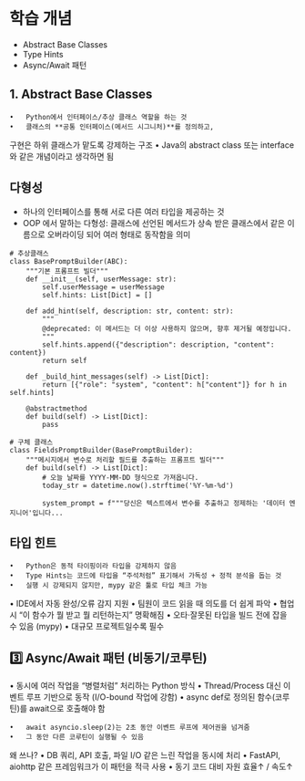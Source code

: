 # 학습 개념
- Abstract Base Classes
- Type Hints 
- Async/Await 패턴


## 1. Abstract Base Classes
	•	Python에서 인터페이스/추상 클래스 역할을 하는 것
	•	클래스의 **공통 인터페이스(메서드 시그니처)**를 정의하고,
구현은 하위 클래스가 맡도록 강제하는 구조
	•	Java의 abstract class 또는 interface와 같은 개념이라고 생각하면 됨

## 다형성
- 하나의 인터페이스를 통해 서로 다른 여러 타입을 제공하는 것
- OOP 에서 말하는 다형성: 클래스에 선언된 메서드가 상속 받은 클래스에서 같은 이름으로 오버라이딩 되어 여러 형태로 동작함을 의미

```
# 추상클래스
class BasePromptBuilder(ABC):
    """기본 프롬프트 빌더"""
    def __init__(self, userMessage: str):
        self.userMessage = userMessage
        self.hints: List[Dict] = []

    def add_hint(self, description: str, content: str):
        """
        @deprecated: 이 메서드는 더 이상 사용하지 않으며, 향후 제거될 예정입니다.
        """
        self.hints.append({"description": description, "content": content})
        return self

    def _build_hint_messages(self) -> List[Dict]:
        return [{"role": "system", "content": h["content"]} for h in self.hints]

    @abstractmethod
    def build(self) -> List[Dict]:
        pass

# 구체 클래스
class FieldsPromptBuilder(BasePromptBuilder):
    """메시지에서 변수로 처리할 필드를 추출하는 프롬프트 빌더"""
    def build(self) -> List[Dict]:
        # 오늘 날짜를 YYYY-MM-DD 형식으로 가져옵니다.
        today_str = datetime.now().strftime('%Y-%m-%d')

        system_prompt = f"""당신은 텍스트에서 변수를 추출하고 정제하는 '데이터 엔지니어'입니다...
```


## 타입 힌트
	•	Python은 동적 타이핑이라 타입을 강제하지 않음
	•	Type Hints는 코드에 타입을 “주석처럼” 표기해서 가독성 + 정적 분석을 돕는 것
	•	실행 시 강제되지 않지만, mypy 같은 툴로 타입 체크 가능

  •	IDE에서 자동 완성/오류 감지 지원
	•	팀원이 코드 읽을 때 의도를 더 쉽게 파악
  •	협업 시 “이 함수가 뭘 받고 뭘 리턴하는지” 명확해짐
	•	오타·잘못된 타입을 빌드 전에 잡을 수 있음 (mypy)
	•	대규모 프로젝트일수록 필수

## 3️⃣ Async/Await 패턴 (비동기/코루틴)
  •	동시에 여러 작업을 “병렬처럼” 처리하는 Python 방식
	•	Thread/Process 대신 이벤트 루프 기반으로 동작 (I/O-bound 작업에 강함)
	•	async def로 정의된 함수(코루틴)를 await으로 호출해야 함

	•	await asyncio.sleep(2)는 2초 동안 이벤트 루프에 제어권을 넘겨줌
	•	그 동안 다른 코루틴이 실행될 수 있음

  왜 쓰나?
	•	DB 쿼리, API 호출, 파일 I/O 같은 느린 작업을 동시에 처리
	•	FastAPI, aiohttp 같은 프레임워크가 이 패턴을 적극 사용
	•	동기 코드 대비 자원 효율↑ / 속도↑





